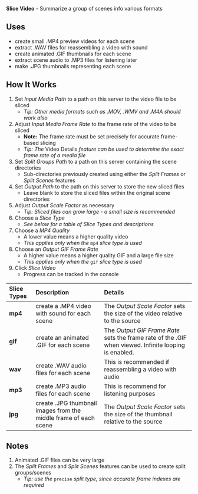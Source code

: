 **Slice Video** - Summarize a group of scenes info various formats

## Uses
- create small .MP4 preview videos for each scene
- extract .WAV files for reassembling a video with sound
- create animated .GIF thumbnails for each scene
- extract scene audio to .MP3 files for listening later
- make .JPG thumbnails representing each scene

## How It Works
1. Set _Input Media Path_ to a path on this server to the video file to be sliced
    - _Tip: Other media formats such as .MOV, .WMV and .M4A should work also_
1. Adjust _Input Media Frame Rate_ to the frame rate of the video to be sliced
    - **Note:** The frame rate must be set precisely for accurate frame-based slicing
    - _Tip: The_ Video Details _feature can be used to determine the exact frame rate of a media file_
1. Set _Split Groups Path_ to a path on this server containing the scene directories
    - Sub-directories previously created using either the _Split Frames_ or _Split Scenes_ features
1. Set _Output Path_ to the path on this server to store the new sliced files
    - Leave blank to store the sliced files within the original scene directories
1. Adjust _Output Scale Factor_ as necessary
    - _Tip: Sliced files can grow large - a small size is recommended_
1. Choose a _Slice Type_
    - _See below for a table of Slice Types and descriptions_
1. Choose a _MP4 Quality_
    - A lower value means a higher quality video
    - _This applies only when the_ `mp4` _slice type is used_
1. Choose an _Output GIF Frame Rate_
    - A higher value means a higher quality GIF and a large file size
    - _This applies only when the_ `gif` _slice type is used_
1. Click _Slice Video_
    - Progress can be tracked in the console

| Slice Types | Description | Details |
|:-|:-|:-|
| **mp4** | create a .MP4 video with sound for each scene | The _Output Scale Factor_ sets the size of the video relative to the source |
| **gif** | create an animated .GIF for each scene | The _Output GIF Frame Rate_ sets the frame rate of the .GIF when viewed. Infinite looping is enabled. |
| **wav** | create .WAV audio files for each scene | This is recommended if reassembling a video with audio |
| **mp3** | create .MP3 audio files for each scene | This is recommend for listening purposes |
| **jpg** | create .JPG thumbnail images from the middle frame of each scene | The _Output Scale Factor_ sets the size of the thumbnail relative to the source |

## Notes
1. Animated .GIF files can be very large
1. The _Split Frames_ and _Split Scenes_ features can be used to create split groups/scenes
    - _Tip: use the_ `precise` _split type, since accurate frame indexes are required_
